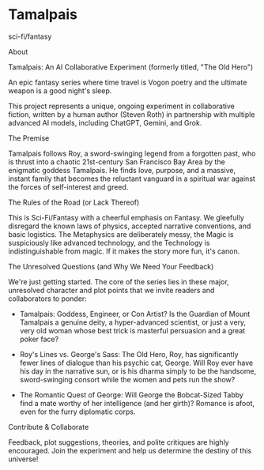 # Tamalpais
sci-fi/fantasy

About

Tamalpais: An AI Collaborative Experiment (formerly titled, "The Old Hero")


An epic fantasy series where time travel is Vogon poetry and the ultimate weapon is a good night's sleep.

This project represents a unique, ongoing experiment in collaborative fiction, written by a human author (Steven Roth) in partnership with multiple advanced AI models, including ChatGPT, Gemini, and Grok.


The Premise

Tamalpais follows Roy, a sword-swinging legend from a forgotten past, who is thrust into a chaotic 21st-century San Francisco Bay Area by the enigmatic goddess Tamalpais. He finds love, purpose, and a massive, instant family that becomes the reluctant vanguard in a spiritual war against the forces of self-interest and greed.


The Rules of the Road (or Lack Thereof)

This is Sci-Fi/Fantasy with a cheerful emphasis on Fantasy. We gleefully disregard the known laws of physics, accepted narrative conventions, and basic logistics. The Metaphysics are deliberately messy, the Magic is suspiciously like advanced technology, and the Technology is indistinguishable from magic. If it makes the story more fun, it's canon.


The Unresolved Questions (and Why We Need Your Feedback)

We're just getting started. The core of the series lies in these major, unresolved character and plot points that we invite readers and collaborators to ponder:

 * Tamalpais: Goddess, Engineer, or Con Artist? Is the Guardian of Mount Tamalpais a genuine deity, a hyper-advanced scientist, or just a very, very old woman whose best trick is masterful persuasion and a great poker face?

 * Roy's Lines vs. George's Sass: The Old Hero, Roy, has significantly fewer lines of dialogue than his psychic cat, George. Will Roy ever have his day in the narrative sun, or is his dharma simply to be the handsome, sword-swinging consort while the women and pets run the show?

 * The Romantic Quest of George: Will George the Bobcat-Sized Tabby find a mate worthy of her intelligence (and her girth)? Romance is afoot, even for the furry diplomatic corps.


Contribute & Collaborate

Feedback, plot suggestions, theories, and polite critiques are highly encouraged. Join the experiment and help us determine the destiny of this universe!
